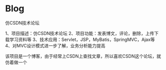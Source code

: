 # Blog
仿CSDN技术论坛

1、项目描述：仿CSDN技术论坛
2、项目功能：发表博文，评论，删除，上传下载学习资料等
3、技术应用：Servlet，JSP，MyBatis，SpringMVC，Ajax等
4、对MVC设计模式进一步了解，业务分析能力提高

该项目是一个博客，由于经常上CSDN上查找文章，所以喜欢CSDN这个论坛，就仿着做一个
